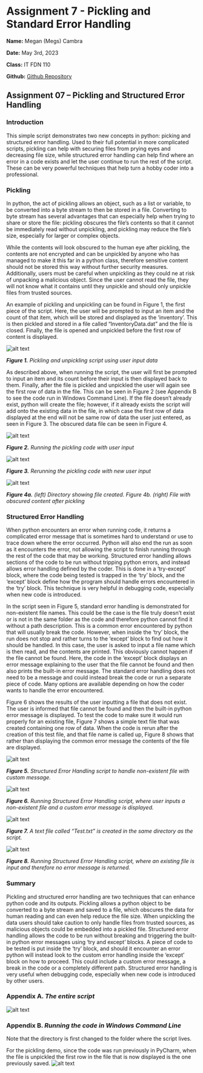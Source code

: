 # Assignment 7 - Pickling and Standard Error Handling

__Name:__ Megan (Megs) Cambra

__Date:__ May 3rd, 2023

__Class:__ IT FDN 110

__Github:__ [Github Repository](https://github.com/mcambra56/IntroToProg-Python-Mod07)


## Assignment 07 – Pickling and Structured Error Handling

### Introduction
This simple script demonstrates two new concepts in python: picking and structured error handling. Used to their full potential in more complicated scripts, pickling can help with securing files from prying eyes and decreasing file size, while structured error handling can help find where an error in a code exists and let the user continue to run the rest of the script. These can be very powerful techniques that help turn a hobby coder into a professional.  

### Pickling
In python, the act of pickling allows an object, such as a list or variable, to be converted into a byte stream to then be stored in a file. Converting to byte stream has several advantages that can especially help when trying to share or store the file: pickling obscures the file’s contents so that it cannot be immediately read without unpickling, and pickling may reduce the file’s size, especially for larger or complex objects. 

While the contents will look obscured to the human eye after pickling, the contents are not encrypted and can be unpickled by anyone who has managed to make it this far in a python class, therefore sensitive content should not be stored this way without further security measures. 
Additionally, users must be careful when unpickling as they could ne at risk of unpacking a malicious object. Since the user cannot read the file, they will not know what it contains until they unpickle and should only unpickle files from trusted sources. 

An example of pickling and unpickling can be found in Figure 1, the first piece of the script. Here, the user will be prompted to input an item and the count of that item, which will be stored and displayed as the ‘inventory’. This is then pickled and stored in a file called “InventoryData.dat” and the file is closed. Finally, the file is opened and unpickled before the first row of content is displayed. 

![alt text](https://github.com/mcambra56/IntroToProg-Python-Mod07/blob/main/docs/Assignment07_Figure1.png "Figure 1")

_**Figure 1.** Pickling and unpickling script using user input data_

As described above, when running the script, the user will first be prompted to input an item and its count before their input is then displayed back to them. Finally, after the file is pickled and unpickled the user will again see the first row of data in the file. This can be seen in Figure 2 (see Appendix B to see the code run in Windows Command Line). If the file doesn’t already exist, python will create the file; however, if it already exists the script will add onto the existing data in the file, in which case the first row of data displayed at the end will not be same row of data the user just entered, as seen in Figure 3. The obscured data file can be seen in Figure 4. 

![alt text](https://github.com/mcambra56/IntroToProg-Python-Mod07/blob/main/docs/Assignment07_Figure2.png "Figure 2")

_**Figure 2.** Running the pickling code with user input_

![alt text](https://github.com/mcambra56/IntroToProg-Python-Mod07/blob/main/docs/Assignment07_Figure3.png "Figure 3")

_**Figure 3.** Rerunning the pickling code with new user input_

![alt text](https://github.com/mcambra56/IntroToProg-Python-Mod07/blob/main/docs/Assignment07_Figure4.png "Figure 4")

_**Figure 4a.** (left) Directory showing file created. Figure 4b. (right) File with obscured content after pickling_

### Structured Error Handling
When python encounters an error when running code, it returns a complicated error message that is sometimes hard to understand or use to trace down where the error occurred. Python will also end the run as soon as it encounters the error, not allowing the script to finish running through the rest of the code that may be working. Structured error handling allows sections of the code to be run without tripping python errors, and instead allows error handling defined by the coder. This is done in a ‘try-except’ block, where the code being tested is trapped in the ‘try’ block, and the ‘except’ block define how the program should handle errors encountered in the ‘try’ block. This technique is very helpful in debugging code, especially when new code is introduced. 

In the script seen in Figure 5, standard error handling is demonstrated for non-existent file names. This could be the case is the file truly doesn’t exist or is not in the same folder as the code and therefore python cannot find it without a path description. This is a common error encountered by python that will usually break the code. However, when inside the ‘try’ block, the run does not stop and rather turns to the ‘except’ block to find out how it should be handled. In this case, the user is asked to input a file name which is then read, and the contents are printed. This obviously cannot happen if the file cannot be found. Here, the code in the ‘except’ block displays an error message explaining to the user that the file cannot be found and then also prints the built-in error message. The standard error handling does not need to be a message and could instead break the code or run a separate piece of code. Many options are available depending on how the coder wants to handle the error encountered. 

Figure 6 shows the results of the user inputting a file that does not exist. The user is informed that file cannot be found and then the built-in python error message is displayed. To test the code to make sure it would run properly for an existing file, Figure 7 shows a simple text file that was created containing one row of data. When the code is rerun after the creation of this test file, and that file name is called up, Figure 8 shows that rather than displaying the common error message the contents of the file are displayed. 

![alt text](https://github.com/mcambra56/IntroToProg-Python-Mod07/blob/main/docs/Assignment07_Figure5.png "Figure 5")

_**Figure 5.** Structured Error Handling script to handle non-existent file with custom message._

![alt text](https://github.com/mcambra56/IntroToProg-Python-Mod07/blob/main/docs/Assignment07_Figure6.png "Figure 6")

_**Figure 6.** Running Structured Error Handling script, where user inputs a non-existent file and a custom error message is displayed._ 

![alt text](https://github.com/mcambra56/IntroToProg-Python-Mod07/blob/main/docs/Assignment07_Figure7.png "Figure 7")

_**Figure 7.** A text file called “Test.txt” is created in the same directory as the script._

![alt text](https://github.com/mcambra56/IntroToProg-Python-Mod07/blob/main/docs/Assignment07_Figure8.png "Figure 8")

_**Figure 8.** Running Structured Error Handling script, where an existing file is input and therefore no error message is returned._

### Summary
Pickling and structured error handling are two techniques that can enhance python code and its outputs. Pickling allows a python object to be converted to a byte stream and saved to a file, which obscures the data for human reading and can even help reduce the file size. When unpickling the data users should take caution to only handle files from trusted sources, as malicious objects could be embedded into a pickled file. 
Structured error handling allows the code to be run without breaking and triggering the built-in python error messages using ‘try and except’ blocks. A piece of code to be tested is put inside the ‘try’ block, and should it encounter an error python will instead look to the custom error handling inside the ‘except’ block on how to proceed. This could include a custom error message, a break in the code or a completely different path. Structured error handling is very useful when debugging code, especially when new code is introduced by other users. 

### Appendix A. _The entire script_
![alt text](https://github.com/mcambra56/IntroToProg-Python-Mod07/blob/main/docs/Assignment07_Figure9.png "Figure 9")

### Appendix B. _Running the code in Windows Command Line_
Note that the directory is first changed to the folder where the script lives. 

For the pickling demo, since the code was run previously in PyCharm, when the file is unpickled the first row in the file that is now displayed is the one previously saved. 
 ![alt text](https://github.com/mcambra56/IntroToProg-Python-Mod07/blob/main/docs/Assignment07_Figure10.png "Figure 10")
